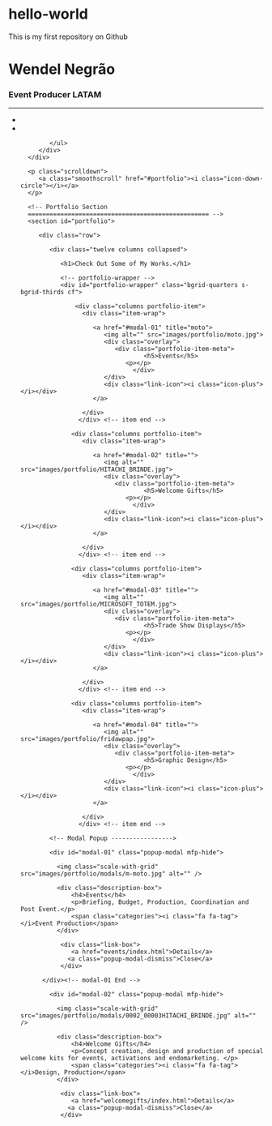 # hello-world
This is my first repository on Github
  <div class="row banner">
         <div class="banner-text">
            <h1 class="responsive-headline">Wendel Negrão</h1>
            <h3>Event Producer LATAM</h3>
            <hr />
            <ul class="social">
               <li><a target="_blank"href="https://www.facebook.com/wendelnegrao"><i class="fa fa-facebook"></i></a></li>
               <li><a target="_blank" href="https://www.linkedin.com/in/wendelnegrao/"><i class="fa fa-linkedin"></i></a></li>

            </ul>
         </div>
      </div>

      <p class="scrolldown">
         <a class="smoothscroll" href="#portfolio"><i class="icon-down-circle"></i></a>
      </p>

   </header> <!-- Header End -->


      <!-- Portfolio Section
      ================================================== -->
      <section id="portfolio">

         <div class="row">

            <div class="twelve columns collapsed">

               <h1>Check Out Some of My Works.</h1>

               <!-- portfolio-wrapper -->
               <div id="portfolio-wrapper" class="bgrid-quarters s-bgrid-thirds cf">

             	   <div class="columns portfolio-item">
                     <div class="item-wrap">

                        <a href="#modal-01" title="moto">
                           <img alt="" src="images/portfolio/moto.jpg">
                           <div class="overlay">
                              <div class="portfolio-item-meta">
             					      <h5>Events</h5>
                                 <p></p>
             					   </div>
                           </div>
                           <div class="link-icon"><i class="icon-plus"></i></div>
                        </a>

                     </div>
             		</div> <!-- item end -->

                  <div class="columns portfolio-item">
                     <div class="item-wrap">

                        <a href="#modal-02" title="">
                           <img alt="" src="images/portfolio/HITACHI_BRINDE.jpg">
                           <div class="overlay">
                              <div class="portfolio-item-meta">
             					      <h5>Welcome Gifts</h5>
                                 <p></p>
             					   </div>
                           </div>
                           <div class="link-icon"><i class="icon-plus"></i></div>
                        </a>

                     </div>
             		</div> <!-- item end -->

                  <div class="columns portfolio-item">
                     <div class="item-wrap">

                        <a href="#modal-03" title="">
                           <img alt="" src="images/portfolio/MICROSOFT_TOTEM.jpg">
                           <div class="overlay">
                              <div class="portfolio-item-meta">
             					      <h5>Trade Show Displays</h5>
                                 <p></p>
             					   </div>
                           </div>
                           <div class="link-icon"><i class="icon-plus"></i></div>
                        </a>

                     </div>
             		</div> <!-- item end -->

                  <div class="columns portfolio-item">
                     <div class="item-wrap">

                        <a href="#modal-04" title="">
                           <img alt="" src="images/portfolio/fridawpap.jpg">
                           <div class="overlay">
                              <div class="portfolio-item-meta">
             					      <h5>Graphic Design</h5>
                                 <p></p>
             					   </div>
                           </div>
                           <div class="link-icon"><i class="icon-plus"></i></div>
                        </a>

                     </div>
             		</div> <!-- item end -->

            <!-- Modal Popup ----------------->

            <div id="modal-01" class="popup-modal mfp-hide">

   		      <img class="scale-with-grid" src="images/portfolio/modals/m-moto.jpg" alt="" />

   		      <div class="description-box">
   			      <h4>Events</h4>
   			      <p>Briefing, Budget, Production, Coordination and Post Event.</p>
                  <span class="categories"><i class="fa fa-tag"></i>Event Production</span>
   		      </div>

               <div class="link-box">
                  <a href="events/index.html">Details</a>
   		         <a class="popup-modal-dismiss">Close</a>
               </div>

   	      </div><!-- modal-01 End -->

            <div id="modal-02" class="popup-modal mfp-hide">

   		      <img class="scale-with-grid" src="images/portfolio/modals/0002_00003HITACHI_BRINDE.jpg" alt="" />

   		      <div class="description-box">
   			      <h4>Welcome Gifts</h4>
   			      <p>Concept creation, design and production of special welcome kits for events, activations and endomarketing. </p>
                  <span class="categories"><i class="fa fa-tag"></i>Design, Production</span>
   		      </div>

               <div class="link-box">
                  <a href="welcomegifts/index.html">Details</a>
   		         <a class="popup-modal-dismiss">Close</a>
               </div>
